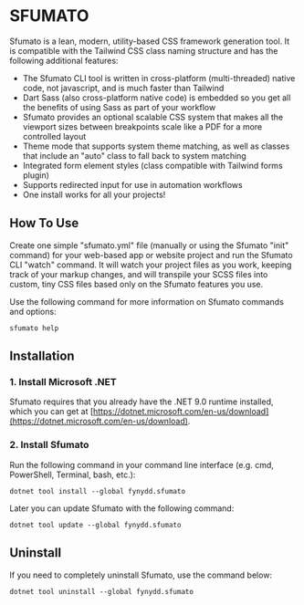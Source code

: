# SFUMATO

Sfumato is a lean, modern, utility-based CSS framework generation tool. It is compatible with the Tailwind CSS class naming structure and has the following additional features:

- The Sfumato CLI tool is written in cross-platform (multi-threaded) native code, not javascript, and is much faster than Tailwind
- Dart Sass (also cross-platform native code) is embedded so you get all the benefits of using Sass as part of your workflow
- Sfumato provides an optional scalable CSS system that makes all the viewport sizes between breakpoints scale like a PDF for a more controlled layout
- Theme mode that supports system theme matching, as well as classes that include an "auto" class to fall back to system matching
- Integrated form element styles (class compatible with Tailwind forms plugin)
- Supports redirected input for use in automation workflows
- One install works for all your projects!

## How To Use

Create one simple "sfumato.yml" file (manually or using the Sfumato "init" command) for your web-based app or website project and run the Sfumato CLI "watch" command. It will watch your project files as you work, keeping track of your markup changes, and will transpile your SCSS files into custom, tiny CSS files based only on the Sfumato features you use.

Use the following command for more information on Sfumato commands and options:

```sfumato help```

## Installation

### 1. Install Microsoft .NET

Sfumato requires that you already have the .NET 9.0 runtime installed, which you can get at [https://dotnet.microsoft.com/en-us/download](https://dotnet.microsoft.com/en-us/download).

### 2. Install Sfumato

Run the following command in your command line interface (e.g. cmd, PowerShell, Terminal, bash, etc.):

```dotnet tool install --global fynydd.sfumato```

Later you can update Sfumato with the following command:

```dotnet tool update --global fynydd.sfumato```

## Uninstall

If you need to completely uninstall Sfumato, use the command below:

```dotnet tool uninstall --global fynydd.sfumato```
